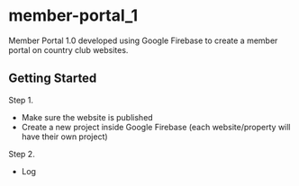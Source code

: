 # member-portal_1
Member Portal 1.0 developed using Google Firebase to create a member portal on country club websites.

## Getting Started

Step 1.

 - Make sure the website is published
 - Create a new project inside Google Firebase (each website/property will have their own project)

Step 2.

- Log
